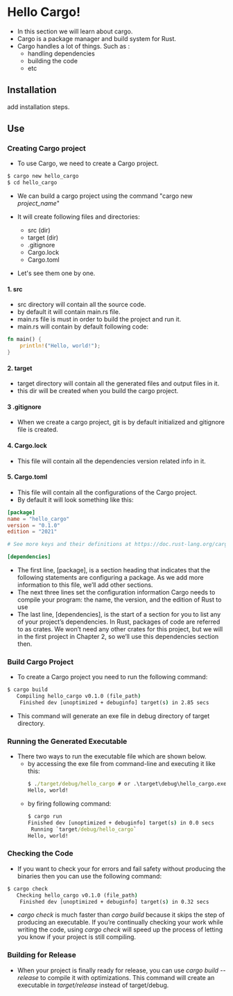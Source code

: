 # Hello Cargo!

- In this section we will learn about cargo.
- Cargo is a package manager and build system for Rust. 
- Cargo handles a lot of things. Such as :
  - handling dependencies
  - building the code
  - etc

## Installation
<!-- TODO --> add installation steps.

## Use

### Creating Cargo project
- To use Cargo, we need to create a Cargo project.
```cmd
$ cargo new hello_cargo
$ cd hello_cargo
```
- We can build a cargo project using the command "cargo new *project_name*"
- It will create following files and directories:
  - src (dir)
  - target (dir)
  - .gitignore
  - Cargo.lock
  - Cargo.toml

- Let's see them one by one.

#### 1. src 
- src directory will contain all the source code.
- by default it will contain main.rs file. 
- main.rs file is must in order to build the project and run it.
- main.rs will contain by default following code:
```rust
fn main() {
    println!("Hello, world!");
}
```
  
#### 2. target 
- target directory will contain all the generated files and output files in it.
- this dir will be created when you build the cargo project.

#### 3 .gitignore
- When we create a cargo project, git is by default initialized and gitignore file is created.
  
#### 4. Cargo.lock
- This file will contain all the dependencies version related info in it.

#### 5. Cargo.toml
- This file will contain all the configurations of the Cargo project.
- By default it will look something like this:
```TOML
[package]
name = "hello_cargo"
version = "0.1.0"
edition = "2021"

# See more keys and their definitions at https://doc.rust-lang.org/cargo/reference/manifest.html

[dependencies]
```
- The first line, [package], is a section heading that indicates that the following statements are configuring a package. As we add more information to this file, we’ll add other sections.
- The next three lines set the configuration information Cargo needs to compile your program: the name, the version, and the edition of Rust to use
- The last line, [dependencies], is the start of a section for you to list any of your project’s dependencies. In Rust, packages of code are referred to as crates. We won’t need any other crates for this project, but we will in the first project in Chapter 2, so we’ll use this dependencies section then.

### Build Cargo Project
- To create a Cargo project you need to run the following command: 
```cmd
$ cargo build
   Compiling hello_cargo v0.1.0 (file_path)
    Finished dev [unoptimized + debuginfo] target(s) in 2.85 secs
```
- This command will generate an exe file in debug directory of target directory.

### Running the Generated Executable
- There two ways to run the executable file which are shown below.
  - by accessing the exe file from command-line and executing it like this:
    ```cmd
    $ ./target/debug/hello_cargo # or .\target\debug\hello_cargo.exe on Windows
    Hello, world!
    ```
  - by firing following command:
    ```cmd
    $ cargo run
    Finished dev [unoptimized + debuginfo] target(s) in 0.0 secs
     Running `target/debug/hello_cargo`
    Hello, world!
    ```


### Checking the Code
- If you want to check your for errors and fail safety without producing the binaries then you can use the following command: 
```cmd
$ cargo check
   Checking hello_cargo v0.1.0 (file_path)
    Finished dev [unoptimized + debuginfo] target(s) in 0.32 secs
```
- *cargo check* is much faster than *cargo build* because it skips the step of producing an executable. If you’re continually checking your work while writing the code, using *cargo check* will speed up the process of letting you know if your project is still compiling.

### Building for Release
- When your project is finally ready for release, you can use *cargo build --release* to compile it with optimizations. This command will create an executable in *target/release* instead of target/debug.